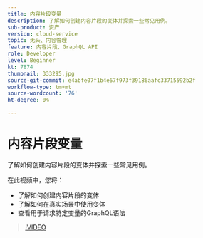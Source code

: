 ```yaml
---
title: 内容片段变量
description: 了解如何创建内容片段的变体并探索一些常见用例。
sub-product: 资产
version: cloud-service
topic: 无头、内容管理
feature: 内容片段、GraphQL API
role: Developer
level: Beginner
kt: 7874
thumbnail: 333295.jpg
source-git-commit: e4abfe07f1b4e67f973f39186aafc33715592b2f
workflow-type: tm+mt
source-wordcount: '76'
ht-degree: 0%

---
```



# 内容片段变量

了解如何创建内容片段的变体并探索一些常见用例。

在此视频中，您将：

+ 了解如何创建内容片段的变体
+ 了解如何在真实场景中使用变体
+ 查看用于请求特定变量的GraphQL语法

>[!VIDEO](https://video.tv.adobe.com/v/333295/?quality=12&learn=on)

